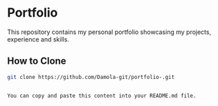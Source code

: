 
# Portfolio

This repository contains my personal portfolio showcasing my projects, experience and skills.

## How to Clone

```bash
git clone https://github.com/Damola-git/portfolio-.git
```
```

You can copy and paste this content into your README.md file.
